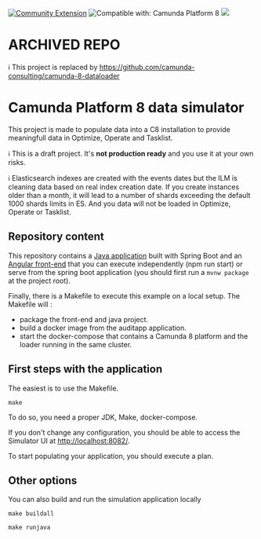 [![Community Extension](https://img.shields.io/badge/Community%20Extension-An%20open%20source%20community%20maintained%20project-FF4700)](https://github.com/camunda-community-hub/community)
![Compatible with: Camunda Platform 8](https://img.shields.io/badge/Compatible%20with-Camunda%20Platform%208-0072Ce)
[![](https://img.shields.io/badge/Lifecycle-Incubating-blue)](https://github.com/Camunda-Community-Hub/community/blob/main/extension-lifecycle.md#incubating-)


# ARCHIVED REPO
:information_source: This project is replaced by https://github.com/camunda-consulting/camunda-8-dataloader

# Camunda Platform 8 data simulator

This project is made to populate data into a C8 installation to provide meaningfull data in Optimize, Operate and Tasklist.

:information_source: This is a draft project. It's **not production ready** and you use it at your own risks.

:information_source: Elasticsearch indexes are created with the events dates but the ILM is cleaning data based on real index creation date. If you create instances older than a month, it will lead to a number of shards exceeding the default 1000 shards limits in ES. And you data will not be loaded in Optimize, Operate or Tasklist.

## Repository content

This repository contains a [Java application](src/main/java) built with Spring Boot and an [Angular front-end](src/main/front/) that you can execute independently (npm run start) or serve from the spring boot application (you should first run a `mvnw package` at the project root).

Finally, there is a Makefile to execute this example on a local setup. The Makefile will :
- package the front-end and java project. 
- build a docker image from the auditapp application.
- start the docker-compose that contains a Camunda 8 platform and the loader running in the same cluster.

## First steps with the application

The easiest is to use the Makefile.
```
make
```

To do so, you need a proper JDK, Make, docker-compose.

If you don't change any configuration, you should be able to access the Simulator UI at [http://localhost:8082/](http://localhost:8082/).

To start populating your application, you should execute a plan.

## Other options
You can also build and run the simulation application locally 
```
make buildall
```

```
make runjava
```

